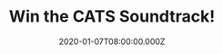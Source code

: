 ---
campaign-uuid: "c-872dc6a0-373c-4ec1-8d63-898e4446cafc"
type: "Competition"
category: "Music"
date: "2020-01-07T08:00:00.000Z"
end-date: "2020-02-07T23:59:00.000Z"
disable-form: false
is_promoted: false
has_entry_page: true
title: "Win the CATS Soundtrack!"
competition-description: "<p>We are giving away one of the best soundtracks of all\
  \ time: CATS. The soundtrack includes highlights from the motion picture soundtrack\
  \ of 2019 movie featuring Andrew Lloyd Webber's iconic music performed by an all-star\
  \ cast including James Corden, Judi Dench, Jason Derulo, Idris Elba, Jennifer Hudson,\
  \ Ian McKellen, Taylor Swift, Rebel Wilson and Francesca Hayward.</p>\n<p>Does it\
  \ sound good to you? Click below for a chance to win.</p>\n"
hero-header: "Win the CATS Soundtrack!"
terms-confirmation: "N/A"
banner-img: "https://assets.expresslyapp.com/asset-e0d09b4f-da4f-4c96-926b-66833a27f8e9.jpg"
logo-left-href: "https://club.expressly.io"
logo-left-image: "https://assets.expresslyapp.com/asset-81c8e299-0d89-4f3b-8e0b-895c699ae2d9.jpg"
logo-left-title: "Expressly club"
bg-image-hero: "https://assets.expresslyapp.com/asset-59993a2e-2c03-462a-b620-5d0525c3074a.jpg"
bg-image-first: "https://assets.expresslyapp.com/asset-5679c85c-2fbc-4752-badc-f46bad184f2c.jpg"
section1-content: "<p>We have on our hands the highlights from the motion picture\
  \ soundtrack of 2019 movie CATS featuring Andrew Lloyd Webber's iconic music performed\
  \ by an all-star cast including James Corden, Judi Dench, Jason Derulo & more!</p>\n\
  <p>The soundtrack includes some of Lloyd Webber's most indelible songs, including\
  \ 'Memory', performed by Jennifer Hudson, as well as the new original song 'Beautiful\
  \ Ghosts' by Taylor Swift.</p>\n<p>Want it? Click below and it could be coming home\
  \ with you. Good luck!</p>\n"
entry-title: "Win the CATS Soundtrack!"
entry-content: "<p>Enter the draw to win the CATS Soundtrack by completing the form\
  \ below before 23:59 on the 7th of February 2020.</p>\n"
has-winner: false
prize-description: "The CATS Soundtrack!"
special-conditions: "Multiple entries are allowed up to one every day.\r\n\r\nThis\
  \ competition is also available on: https://aaa.nme.com/competitions/cats-soundtrack-give-away-album"
country-restrictions:
- "GB"
---